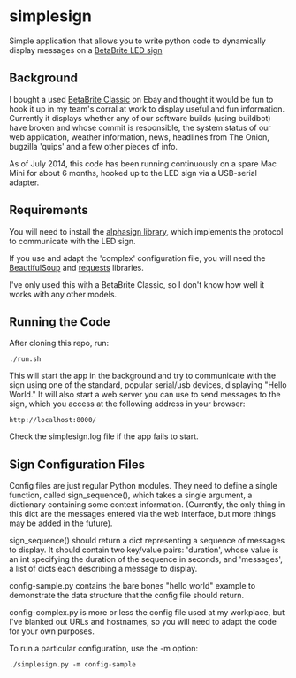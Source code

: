 simplesign
==========

Simple application that allows you to write python code to dynamically display messages on a [BetaBrite LED sign](http://betabrite.com/)


Background
----------

I bought a used [BetaBrite Classic](http://betabrite.com/pages/bbclassic.htm) on Ebay and thought it would be fun to hook it up in my team's corral at work to display useful and fun information. Currently it displays whether any of our software builds (using buildbot) have broken and whose commit is responsible, the system status of our web application, weather information, news, headlines from The Onion, bugzilla 'quips' and a few other pieces of info.

As of July 2014, this code has been running continuously on a spare Mac Mini for about 6 months, hooked up to the LED sign via a USB-serial adapter.

Requirements
------------

You will need to install the [alphasign library](https://github.com/msparks/alphasign), which implements the protocol to communicate with the LED sign.

If you use and adapt the 'complex' configuration file, you will need the [BeautifulSoup](http://www.crummy.com/software/BeautifulSoup/) and [requests](http://docs.python-requests.org/en/latest/) libraries.

I've only used this with a BetaBrite Classic, so I don't know how well it works with any other models.

Running the Code
----------------

After cloning this repo, run:
    
    ./run.sh

This will start the app in the background and try to communicate with the sign using one of the standard, popular serial/usb devices, displaying "Hello World." It will also start a web server you can use to send messages to the sign, which you access at the following address in your browser:

    http://localhost:8000/
    
Check the simplesign.log file if the app fails to start.

Sign Configuration Files
------------------------

Config files are just regular Python modules. They need to define a single function, called sign_sequence(), which takes a single argument, a dictionary containing some context information. (Currently, the only thing in this dict are the messages entered via the web interface, but more things may be added in the future).

sign_sequence() should return a dict representing a sequence of messages to display. It should contain two key/value pairs: 'duration', whose value is an int specifying the duration of the sequence in seconds, and 'messages', a list of dicts each describing a message to display.

config-sample.py contains the bare bones "hello world" example to demonstrate the data structure that the config file should return.

config-complex.py is more or less the config file used at my workplace, but I've blanked out URLs and hostnames, so you will need to adapt the code for your own purposes.

To run a particular configuration, use the -m option:

    ./simplesign.py -m config-sample

